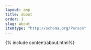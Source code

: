 ```yaml
---
layout: amp
title: about
order: 1
slug: about
itemtype: "http://schema.org/Person"
---
```


{% include content/about.html%}
